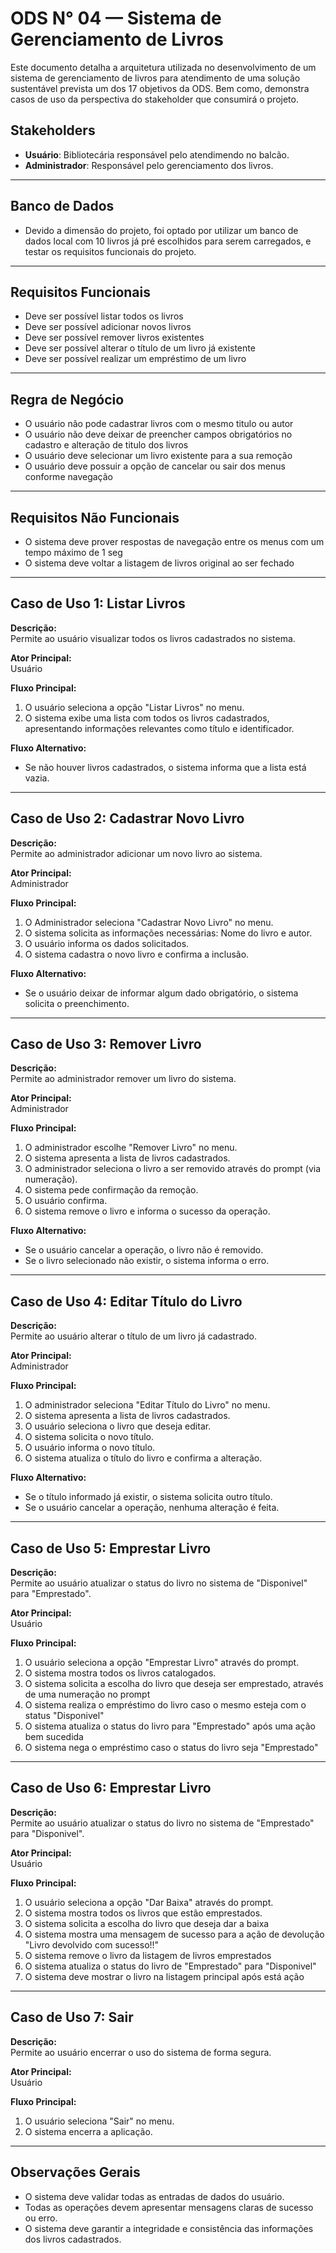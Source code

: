 # ODS N° 04 — Sistema de Gerenciamento de Livros

Este documento detalha a arquitetura utilizada no desenvolvimento de um sistema de gerenciamento de livros para atendimento de uma solução sustentável prevista um dos 17 objetivos da ODS. Bem como, demonstra casos de uso da perspectiva do stakeholder que consumirá o projeto.

## Stakeholders
- **Usuário**: Bibliotecária responsável pelo atendimendo no balcão.
- **Administrador**: Responsável pelo gerenciamento dos livros.

---

## Banco de Dados
- Devido a dimensão do projeto, foi optado por utilizar um banco de dados local com 10 livros já pré escolhidos para serem carregados, e testar os requisitos funcionais do projeto.

---

## Requisitos Funcionais
- Deve ser possível listar todos os livros
- Deve ser possível adicionar novos livros
- Deve ser possível remover livros existentes
- Deve ser possível alterar o título de um livro já existente
- Deve ser possível realizar um empréstimo de um livro

---
## Regra de Negócio
- O usuário não pode cadastrar livros com o mesmo titulo ou autor
- O usuário não deve deixar de preencher campos obrigatórios no cadastro e alteração de titulo dos livros
- O usuário deve selecionar um livro existente para a sua remoção
- O usuário deve possuir a opção de cancelar ou sair dos menus conforme navegação

---

## Requisitos Não Funcionais
- O sistema deve prover respostas de navegação entre os menus com um tempo máximo de 1 seg
- O sistema deve voltar a listagem de livros original ao ser fechado

---


## Caso de Uso 1: Listar Livros

**Descrição:**  
Permite ao usuário visualizar todos os livros cadastrados no sistema.

**Ator Principal:**  
Usuário

**Fluxo Principal:**
1. O usuário seleciona a opção "Listar Livros" no menu.
2. O sistema exibe uma lista com todos os livros cadastrados, apresentando informações relevantes como título e identificador.

**Fluxo Alternativo:**
- Se não houver livros cadastrados, o sistema informa que a lista está vazia.

---

## Caso de Uso 2: Cadastrar Novo Livro

**Descrição:**  
Permite ao administrador adicionar um novo livro ao sistema.

**Ator Principal:**  
Administrador

**Fluxo Principal:**
1. O Administrador seleciona "Cadastrar Novo Livro" no menu.
2. O sistema solicita as informações necessárias: Nome do livro e autor.
3. O usuário informa os dados solicitados.
4. O sistema cadastra o novo livro e confirma a inclusão.

**Fluxo Alternativo:**
- Se o usuário deixar de informar algum dado obrigatório, o sistema solicita o preenchimento.

---

## Caso de Uso 3: Remover Livro

**Descrição:**  
Permite ao administrador remover um livro do sistema.

**Ator Principal:**  
Administrador

**Fluxo Principal:**
1. O administrador escolhe "Remover Livro" no menu.
2. O sistema apresenta a lista de livros cadastrados.
3. O administrador seleciona o livro a ser removido através do prompt (via numeração).
4. O sistema pede confirmação da remoção.
5. O usuário confirma.
6. O sistema remove o livro e informa o sucesso da operação.

**Fluxo Alternativo:**
- Se o usuário cancelar a operação, o livro não é removido.
- Se o livro selecionado não existir, o sistema informa o erro.

---

## Caso de Uso 4: Editar Título do Livro

**Descrição:**  
Permite ao usuário alterar o título de um livro já cadastrado.

**Ator Principal:**  
Administrador

**Fluxo Principal:**
1. O administrador seleciona "Editar Título do Livro" no menu.
2. O sistema apresenta a lista de livros cadastrados.
3. O usuário seleciona o livro que deseja editar.
4. O sistema solicita o novo título.
5. O usuário informa o novo título.
6. O sistema atualiza o título do livro e confirma a alteração.

**Fluxo Alternativo:**
- Se o título informado já existir, o sistema solicita outro título.
- Se o usuário cancelar a operação, nenhuma alteração é feita.

---

## Caso de Uso 5: Emprestar Livro

**Descrição:**  
Permite ao usuário atualizar o status do livro no sistema de "Disponivel" para "Emprestado".

**Ator Principal:**  
Usuário

**Fluxo Principal:**
1. O usuário seleciona a opção "Emprestar Livro" através do prompt.
2. O sistema mostra todos os livros catalogados.
3. O sistema solicita a escolha do livro que deseja ser emprestado, através de uma numeração no prompt
4. O sistema realiza o empréstimo do livro caso o mesmo esteja com o status "Disponivel"
5. O sistema atualiza o status do livro para "Emprestado" após uma ação bem sucedida
6. O sistema nega o empréstimo caso o status do livro seja "Emprestado"

---

## Caso de Uso 6: Emprestar Livro

**Descrição:**  
Permite ao usuário atualizar o status do livro no sistema de "Emprestado" para "Disponivel".

**Ator Principal:**  
Usuário

**Fluxo Principal:**
1. O usuário seleciona a opção "Dar Baixa" através do prompt.
2. O sistema mostra todos os livros que estão emprestados.
3. O sistema solicita a escolha do livro que deseja dar a baixa
4. O sistema mostra uma mensagem de sucesso para a ação de devolução "Livro devolvido com sucesso!!"
5. O sistema remove o livro da listagem de livros emprestados
6. O sistema atualiza o status do livro de "Emprestado" para "Disponivel"
7. O sistema deve mostrar o livro na listagem principal após está ação
   
---

## Caso de Uso 7: Sair

**Descrição:**  
Permite ao usuário encerrar o uso do sistema de forma segura.

**Ator Principal:**  
Usuário

**Fluxo Principal:**
1. O usuário seleciona "Sair" no menu.
2. O sistema encerra a aplicação.

---

## Observações Gerais

- O sistema deve validar todas as entradas de dados do usuário.
- Todas as operações devem apresentar mensagens claras de sucesso ou erro.
- O sistema deve garantir a integridade e consistência das informações dos livros cadastrados.


